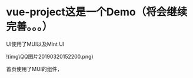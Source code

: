 # vue-project这是一个Demo（将会继续完善。。。）

UI使用了MUI以及Mint UI


!(img\QQ图片20190320152200.png)

首页使用了MUI的组件，




